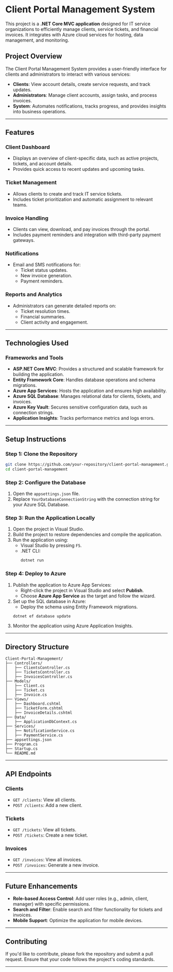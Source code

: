 # **Client Portal Management System**

This project is a **.NET Core MVC application** designed for IT service organizations to efficiently manage clients, service tickets, and financial invoices. It integrates with Azure cloud services for hosting, data management, and monitoring.

## **Project Overview**
The Client Portal Management System provides a user-friendly interface for clients and administrators to interact with various services:
- **Clients**: View account details, create service requests, and track updates.
- **Administrators**: Manage client accounts, assign tasks, and process invoices.
- **System**: Automates notifications, tracks progress, and provides insights into business operations.

---

## **Features**
### **Client Dashboard**
- Displays an overview of client-specific data, such as active projects, tickets, and account details.
- Provides quick access to recent updates and upcoming tasks.

### **Ticket Management**
- Allows clients to create and track IT service tickets.
- Includes ticket prioritization and automatic assignment to relevant teams.

### **Invoice Handling**
- Clients can view, download, and pay invoices through the portal.
- Includes payment reminders and integration with third-party payment gateways.

### **Notifications**
- Email and SMS notifications for:
  - Ticket status updates.
  - New invoice generation.
  - Payment reminders.

### **Reports and Analytics**
- Administrators can generate detailed reports on:
  - Ticket resolution times.
  - Financial summaries.
  - Client activity and engagement.

---

## **Technologies Used**
### **Frameworks and Tools**
- **ASP.NET Core MVC**: Provides a structured and scalable framework for building the application.
- **Entity Framework Core**: Handles database operations and schema migrations.
- **Azure App Services**: Hosts the application and ensures high availability.
- **Azure SQL Database**: Manages relational data for clients, tickets, and invoices.
- **Azure Key Vault**: Secures sensitive configuration data, such as connection strings.
- **Application Insights**: Tracks performance metrics and logs errors.

---

## **Setup Instructions**
### **Step 1: Clone the Repository**
```bash
git clone https://github.com/your-repository/client-portal-management.git
cd client-portal-management
```

### **Step 2: Configure the Database**
1. Open the `appsettings.json` file.
2. Replace `YourDatabaseConnectionString` with the connection string for your Azure SQL Database.

### **Step 3: Run the Application Locally**
1. Open the project in Visual Studio.
2. Build the project to restore dependencies and compile the application.
3. Run the application using:
   - Visual Studio by pressing `F5`.
   - .NET CLI:
     ```bash
     dotnet run
     ```

### **Step 4: Deploy to Azure**
1. Publish the application to Azure App Services:
   - Right-click the project in Visual Studio and select **Publish**.
   - Choose **Azure App Service** as the target and follow the wizard.
2. Set up the SQL database in Azure:
   - Deploy the schema using Entity Framework migrations.
   ```bash
   dotnet ef database update
   ```
3. Monitor the application using Azure Application Insights.

---

## **Directory Structure**
```
Client-Portal-Management/
├── Controllers/
│   ├── ClientsController.cs
│   ├── TicketsController.cs
│   ├── InvoicesController.cs
├── Models/
│   ├── Client.cs
│   ├── Ticket.cs
│   ├── Invoice.cs
├── Views/
│   ├── Dashboard.cshtml
│   ├── TicketForm.cshtml
│   ├── InvoiceDetails.cshtml
├── Data/
│   ├── ApplicationDbContext.cs
├── Services/
│   ├── NotificationService.cs
│   ├── PaymentService.cs
├── appsettings.json
├── Program.cs
├── Startup.cs
└── README.md
```

---

## **API Endpoints**
### **Clients**
- `GET /clients`: View all clients.
- `POST /clients`: Add a new client.

### **Tickets**
- `GET /tickets`: View all tickets.
- `POST /tickets`: Create a new ticket.

### **Invoices**
- `GET /invoices`: View all invoices.
- `POST /invoices`: Generate a new invoice.

---

## **Future Enhancements**
- **Role-based Access Control**: Add user roles (e.g., admin, client, manager) with specific permissions.
- **Search and Filter**: Enable search and filter functionality for tickets and invoices.
- **Mobile Support**: Optimize the application for mobile devices.

---

## **Contributing**
If you'd like to contribute, please fork the repository and submit a pull request. Ensure that your code follows the project's coding standards.

---
